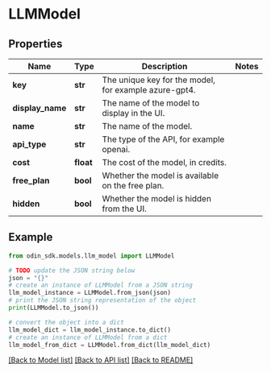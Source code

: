 # LLMModel


## Properties

Name | Type | Description | Notes
------------ | ------------- | ------------- | -------------
**key** | **str** | The unique key for the model, for example azure-gpt4. | 
**display_name** | **str** | The name of the model to display in the UI. | 
**name** | **str** | The name of the model. | 
**api_type** | **str** | The type of the API, for example openai. | 
**cost** | **float** | The cost of the model, in credits. | 
**free_plan** | **bool** | Whether the model is available on the free plan. | 
**hidden** | **bool** | Whether the model is hidden from the UI. | 

## Example

```python
from odin_sdk.models.llm_model import LLMModel

# TODO update the JSON string below
json = "{}"
# create an instance of LLMModel from a JSON string
llm_model_instance = LLMModel.from_json(json)
# print the JSON string representation of the object
print(LLMModel.to_json())

# convert the object into a dict
llm_model_dict = llm_model_instance.to_dict()
# create an instance of LLMModel from a dict
llm_model_from_dict = LLMModel.from_dict(llm_model_dict)
```
[[Back to Model list]](../README.md#documentation-for-models) [[Back to API list]](../README.md#documentation-for-api-endpoints) [[Back to README]](../README.md)


